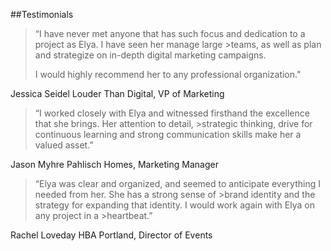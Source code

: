 ##Testimonials

>“I have never met anyone that has such focus and dedication to a project as Elya. I have seen her manage large >teams, as well as plan and strategize on in-depth digital marketing campaigns.
>
>I would highly recommend her to any professional organization."
>
Jessica Seidel
Louder Than Digital, VP of Marketing

>“I worked closely with Elya and witnessed firsthand the excellence that she brings. Her attention to detail, >strategic thinking, drive for continuous learning and strong communication skills make her a valued asset.”
>
Jason Myhre
Pahlisch Homes, Marketing Manager

>“Elya was clear and organized, and seemed to anticipate everything I needed from her. She has a strong sense of >brand identity and the strategy for expanding that identity. I would work again with Elya on any project in a >heartbeat.”
>
Rachel Loveday
HBA Portland, Director of Events
